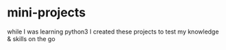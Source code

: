 # mini-projects
while I was learning python3 I created these projects to test my knowledge &amp; skills on the go
